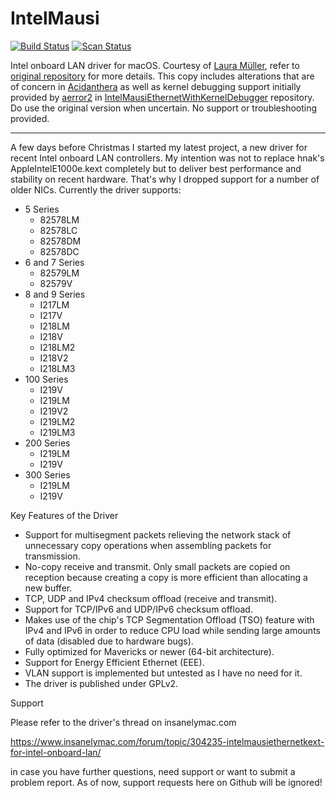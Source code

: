 # IntelMausi

[![Build Status](https://github.com/acidanthera/IntelMausi/workflows/CI/badge.svg?branch=master)](https://github.com/acidanthera/IntelMausi/actions) [![Scan Status](https://scan.coverity.com/projects/18406/badge.svg?flat=1)](https://scan.coverity.com/projects/18406)

Intel onboard LAN driver for macOS. Courtesy of [Laura Müller](https://github.com/Mieze),
refer to [original repository](https://github.com/Mieze/IntelMausiEthernet) for more details.
This copy includes alterations that are of concern in [Acidanthera](https://github.com/acidanthera)
as well as kernel debugging support initially provided by [aerror2](https://github.com/aerror2) in
[IntelMausiEthernetWithKernelDebugger](https://github.com/aerror2/IntelMausiEthernetWithKernelDebugger)
repository. Do use the original version when uncertain. No support or troubleshooting provided.

---

A few days before Christmas I started my latest project, a new driver for recent Intel onboard LAN controllers. My intention was not to replace hnak's AppleIntelE1000e.kext completely but to deliver best performance and stability on recent hardware. That's why I dropped support for a number of older NICs. Currently the driver supports:
 
- 5 Series
  - 82578LM
  - 82578LC
  - 82578DM
  - 82578DC
- 6 and 7 Series
  - 82579LM
  - 82579V
- 8 and 9 Series
  - I217LM
  - I217V
  - I218LM
  - I218V
  - I218LM2
  - I218V2
  - I218LM3
- 100 Series
  - I219V
  - I219LM
  - I219V2
  - I219LM2
  - I219LM3
- 200 Series
  - I219LM
  - I219V
- 300 Series
  - I219LM
  - I219V

Key Features of the Driver
- Support for multisegment packets relieving the network stack of unnecessary copy operations when assembling packets for transmission.
- No-copy receive and transmit. Only small packets are copied on reception because creating a copy is more efficient than allocating a new buffer.
- TCP, UDP and IPv4 checksum offload (receive and transmit).
- Support for TCP/IPv6 and UDP/IPv6 checksum offload.
- Makes use of the chip's TCP Segmentation Offload (TSO) feature with IPv4 and IPv6 in order to reduce CPU load while sending large amounts of data (disabled due to hardware bugs).
- Fully optimized for Mavericks or newer (64-bit architecture).
- Support for Energy Efficient Ethernet (EEE).
- VLAN support is implemented but untested as I have no need for it.
- The driver is published under GPLv2.

Support

Please refer to the driver's thread on insanelymac.com

https://www.insanelymac.com/forum/topic/304235-intelmausiethernetkext-for-intel-onboard-lan/

in case you have further questions, need support or want to submit a problem report. As of now, support requests here on Github will be ignored!
